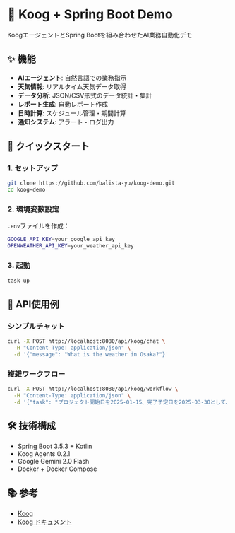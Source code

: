# 🤖 Koog + Spring Boot Demo

KoogエージェントとSpring Bootを組み合わせたAI業務自動化デモ

## ✨ 機能

- **AIエージェント**: 自然言語での業務指示
- **天気情報**: リアルタイム天気データ取得
- **データ分析**: JSON/CSV形式のデータ統計・集計
- **レポート生成**: 自動レポート作成
- **日時計算**: スケジュール管理・期間計算
- **通知システム**: アラート・ログ出力

## 🚀 クイックスタート

### 1. セットアップ
```bash
git clone https://github.com/balista-yu/koog-demo.git
cd koog-demo
```

### 2. 環境変数設定
`.env`ファイルを作成：
```bash
GOOGLE_API_KEY=your_google_api_key
OPENWEATHER_API_KEY=your_weather_api_key
```

### 3. 起動
```bash
task up
```

## 📡 API使用例

### シンプルチャット
```bash
curl -X POST http://localhost:8080/api/koog/chat \
  -H "Content-Type: application/json" \
  -d '{"message": "What is the weather in Osaka?"}'
```

### 複雑ワークフロー
```bash
curl -X POST http://localhost:8080/api/koog/workflow \
  -H "Content-Type: application/json" \
  -d '{"task": "プロジェクト開始日を2025-01-15、完了予定日を2025-03-30として、残り日数を計算し、進捗アラートを設定して、プロジェクト管理レポートを作成してください"}'
```

## 🛠️ 技術構成

- Spring Boot 3.5.3 + Kotlin
- Koog Agents 0.2.1
- Google Gemini 2.0 Flash
- Docker + Docker Compose

## 📚 参考

- [Koog](https://github.com/JetBrains/koog)
- [Koog ドキュメント](https://docs.koog.ai/)

